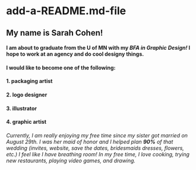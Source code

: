 # add-a-README.md-file
## My name is Sarah Cohen! 
#### I am about to graduate from the **U of MN** with my **_BFA in Graphic Design!_** I hope to work at an agency and do cool designy things. 
#### I would like to become one of the following: 
#### 1. packaging artist
#### 2. logo designer
#### 3. illustrator
#### 4. graphic artist

###### Currently, I am really enjoying my free time since my sister got married on August 29th. I was her maid of honor and I helped plan **90%** of that wedding (invites, website, save the dates, bridesmaids dresses, flowers, etc.) I feel like I have breathing room! In my free time, I love cooking, trying new restaurants, playing video games, and drawing. 
